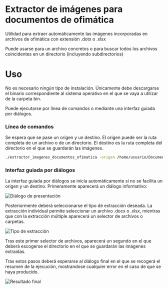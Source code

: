 # Extractor de imágenes para documentos de ofimática
Utilidad para extraer automáticamente las imágenes incorporadas en archivos de ofimática con extensión .dotx o .xlsx

Puede usarse para un archivo concretos o para buscar todos los archivos coincidentes en un directorio (incluyendo subdirectorios)

# Uso
No es necesario ningún tipo de instalación. Únicamente debe descargarse el binario correspondiente al sistema operativo en el que se vaya a utilizar de la carpeta bin.

Puede ejecutarse por línea de comandos o mediante una interfaz guiada por diálogos.

### Línea de comandos
Se espera que se pase un origen y un destino. El origen puede ser la ruta completa de un archivo o de un directorio. El destino es la ruta completa del directorio en el que se guardarán las imágenes.
```bash
./extractor_imagenes_documentos_ofimatica -origen /home/usuario/Documentos/archivosOfimatica/ -destino /home/usuario/Documentos/archivosOfimatica/imagenes
```

### Interfaz guiada por diálogos
La interfaz guiada por diálogos se inicia automáticamente si no se facilita un origen y un destino. Primeramente aparecerá un diálogo informativo:

![Diálogo de presentación](https://i.imgur.com/HhE12iF.png)

Posteriormente deberá seleccionarse el tipo de extracción deseada. La extracción individual permite seleccionar un archivo .docx o .xlsx, mientras que con la extracción múltiple aparecerá un selector de archivos o carpetas.

![Tipo de extracción](https://i.imgur.com/FxOwTeX.png) 

Tras este primer selector de archivos, aparecerá un segundo en el que deberá escogerse el directorio en el que se guardarán las imágenes extraidas.

Tras estos pasos deberá esperarse al diálogo final en el que se recogerá el resumen de la ejecución, mostrandose cualquier error en el caso de que se haya producido.

![Resultado final](https://i.imgur.com/Sr1RbBw.png)